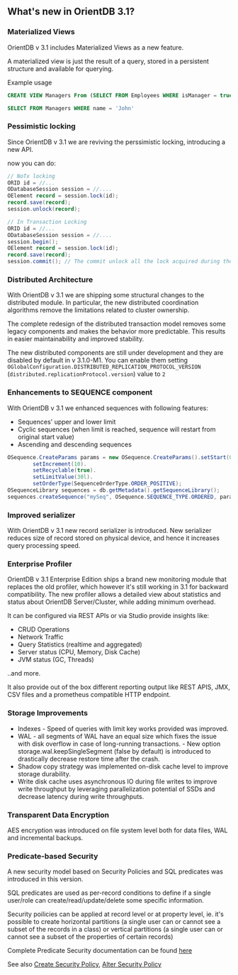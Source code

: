 
## What's new in OrientDB 3.1?

### Materialized Views

OrientDB v 3.1 includes Materialized Views as a new feature.

A materialized view is just the result of a query, stored in a persistent structure and available for querying.


Example usage

```SQL
CREATE VIEW Managers From (SELECT FROM Employees WHERE isManager = true);

SELECT FROM Managers WHERE name = 'John'
```

### Pessimistic locking

Since OrientDB v 3.1 we are reviving the perssimistic locking, introducing a new API.

now you can do:

```java
// NoTx locking
ORID id = //...
ODatabaseSession session = //....
OElement record = session.lock(id);
record.save(record);
session.unlock(record);

// In Transaction Locking
ORID id = //...
ODatabaseSession session = //....
session.begin();
OElement record = session.lock(id);
record.save(record);
session.commit(); // The commit unlock all the lock acquired during the transaction. 
```

### Distributed Architecture

With OrientDB v 3.1 we are shipping some structural changes to the distributed module. 
In particular, the new distributed coordination algorithms remove the limitations related to cluster ownership.

The complete redesign of the distributed transaction model removes some legacy components and makes the behavior more predictable. This results in easier maintainability and improved stability.

The new distributed components are still under development and they are disabled by default in v 3.1.0-M1. You can enable them setting `OGlobalConfiguration.DISTRIBUTED_REPLICATION_PROTOCOL_VERSION` (`distributed.replicationProtocol.version`) value to `2`


### Enhancements to SEQUENCE component

With OrientDB v 3.1  we enhanced sequences with following features:

 * Sequences' upper and lower limit
 * Cyclic sequences (when limit is reached, sequence will restart from original start value)
 * Ascending and descending sequences

```java
OSequence.CreateParams params = new OSequence.CreateParams().setStart(0L).
        setIncrement(10).
        setRecyclable(true).
        setLimitValue(30l).
        setOrderType(SequenceOrderType.ORDER_POSITIVE);
OSequenceLibrary sequences = db.getMetadata().getSequenceLibrary();
sequences.createSequence("mySeq", OSequence.SEQUENCE_TYPE.ORDERED, params);
```

### Improved serializer

With OrientDB v 3.1 new record serializer is introduced. New serializer reduces size of record stored on physical device, and hence it increases query processing speed.


### Enterprise Profiler

OrientDB v 3.1 Enterprise Edition ships a brand new monitoring module that replaces the old profiler, which however it's still working in 3.1 for backward compatibility. The new profiler allows a detailed view about statistics and status about OrientDB Server/Cluster, while adding minimum overhead.

It can be configured via REST APIs or via Studio  provide insights like:

- CRUD Operations
- Network Traffic 
- Query Statistics (realtime and aggregated)
- Server status (CPU, Memory, Disk Cache)
- JVM status (GC, Threads)

..and more.


It also provide out of the box different reporting output like REST APIS, JMX, CSV files and a prometheus compatible HTTP endpoint.

### Storage Improvements

- Indexes - Speed of queries with limit key works provided was improved.
- WAL - all segments of WAL have an equal size which fixes the issue with disk overflow in case of long-running transactions. - New option storage.wal.keepSingleSegment (false by default) is introduced to drastically decrease restore time after the crash.
- Shadow copy strategy was implemented on-disk cache level to improve storage durability.
- Write disk cache uses asynchronous IO during file writes to improve write throughput by leveraging parallelization potential of SSDs  and decrease latency during write throughputs.


### Transparent Data Encryption

AES encryption was introduced on file system level both for data files, WAL and incremental backups.

### Predicate-based Security

A new security model based on Security Policies and SQL predicates was introduced in this version.

SQL predicates are used as per-record conditions to define if a single user/role can create/read/update/delete some specific information.

Security poilicies can be applied at record level or at property level, ie. it's possible to create horizontal partitions (a single user can or cannot see a subset of the records in a class) or vertical partitions (a single user can or cannot see a subset of the properties of certain records)

Complete Predicate Security documentation can be found [here](../../security/Database-Security.md)

See also [Create Security Policy](../../sql/SQL-Create-Security-Policy.md), [Alter Security Policy](../../sql/SQL-Alter-Security-Policy.md)
